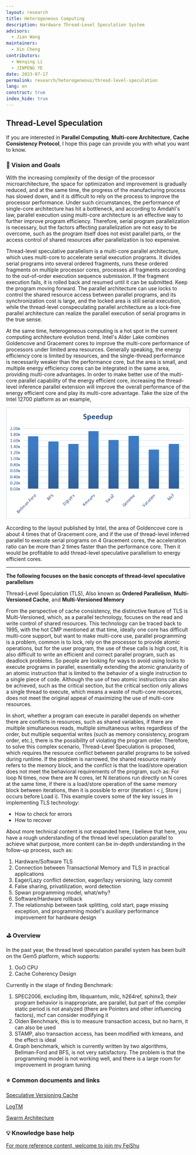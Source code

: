 ```yaml
---
layout: research
title: Heterogeneous Computing
description: Hardware Thread-Level Speculation System
advisors:
  - Jian Wang
maintainers:
  - Xin Cheng
contributors:
  - Wenqing Li
  - JINPENG YE
date: 2023-07-17
permalink: research/heterogeneous/thread-level-speculation
lang: en
construct: true
index_hide: true
---
```


## Thread-Level Speculation

If you are interested in **Parallel Computing**, **Multi-core Architecture**, **Cache Consistency Protocol**, I hope this page can provide you with what you want to know.

### 🎯  Vision and Goals

With the increasing complexity of the design of the processor microarchitecture, the space for optimization and improvement is gradually reduced, and at the same time, the progress of the manufacturing process has slowed down, and it is difficult to rely on the process to improve the processor performance. Under such circumstances, the performance of single-core architecture has hit a bottleneck, and according to Amdahl's law, parallel execution using multi-core architecture is an effective way to further improve program efficiency. Therefore, serial program parallelization is necessary, but the factors affecting parallelization are not easy to be overcome, such as the program itself does not exist parallel parts, or the access control of shared resources after parallelization is too expensive.

Thread-level speculative parallelism is a multi-core parallel architecture, which uses multi-core to accelerate serial execution programs. It divides serial programs into several ordered fragments, runs these ordered fragments on multiple processor cores, processes all fragments according to the out-of-order execution sequence submission. If the fragment execution fails, it is rolled back and resumed until it can be submitted. Keep the program moving forward. The parallel architecture can use locks to control the shared resource access between parallel programs, and its synchronization cost is large, and the locked area is still serial execution, while the thread-level conspeculating parallel architecture as a lock-free parallel architecture can realize the parallel execution of serial programs in the true sense.

At the same time, heterogeneous computing is a hot spot in the current computing architecture evolution trend. Intel's Alder Lake combines Goldencove and Gracement cores to improve the multi-core performance of processors under limited area resources. Generally speaking, the energy efficiency core is limited by resources, and the single-thread performance is necessarily weaker than the performance core, but the area is small, and multiple energy efficiency cores can be integrated in the same area, providing multi-core advantages. In order to make better use of the multi-core parallel capability of the energy efficient core, increasing the thread-level inference parallel extension will improve the overall performance of the energy efficient core and play its multi-core advantage. Take the size of the Intel 12700 platform as an example,

![](/assets/research/heterogeneous/thread-level-speculation/12700.png)

According to the layout published by Intel, the area of Goldencove core is about 4 times that of Gracement core, and if the use of thread-level inferred parallel to execute serial programs on 4 Gracement cores, the acceleration ratio can be more than 2 times faster than the performance core. Then it would be profitable to add thread-level speculative parallelism to energy efficient cores.

---

**The following focuses on the basic concepts of thread-level speculative parallelism**

Thread-Level Speculation (TLS), Also known as **Ordered Parallelism**, **Multi-Versioned Cache**, and **Multi-Versioned Memory**

From the perspective of cache consistency, the distinctive feature of TLS is Multi-Versioned, which, as a parallel technology, focuses on the read and write control of shared resources. This technology can be traced back to 1995, with the hot CMP mentioned at that time, ideally one core has difficult multi-core support, but want to make multi-core use, parallel programming is a problem, common is to lock, rely on the processor to provide atomic operations, but for the user program, the use of these calls is high cost, It is also difficult to write an efficient and correct parallel program, such as deadlock problems. So people are looking for ways to avoid using locks to execute programs in parallel, essentially extending the atomic granularity of an atomic instruction that is limited to the behavior of a single instruction to a single piece of code. Although the use of two atomic instructions can also be achieved, such as the critical section, but the critical section only allows a single thread to execute, which means a waste of multi-core resources, does not meet the original appeal of maximizing the use of multi-core resources.

In short, whether a program can execute in parallel depends on whether there are conflicts in resources, such as shared variables, if there are multiple simultaneous reads, multiple simultaneous writes regardless of the order, but multiple sequential writes (such as memory consistency, program order, etc.), there is the possibility of violating the program order. Therefore, to solve this complex scenario, Thread-Level Speculation is proposed, which requires the resource conflict between parallel programs to be solved during runtime. If the problem is narrowed, the shared resource mainly refers to the memory block, and the conflict is that the load/store operation does not meet the behavioral requirements of the program, such as: For loop N times, now there are N cores, let N iterations run directly on N cores at the same time, if there is a load/store operation of the same memory block between iterations, then it is possible to error (iteration i &lt; j, Store j occurs before Load i). This example covers some of the key issues in implementing TLS technology:

- How to check for errors
- How to recover

About more technical content is not expanded here, I believe that here, you have a rough understanding of the thread level speculation parallel to achieve what purpose, more content can be in-depth understanding in the follow-up process, such as:

1. Hardware/Software TLS
2. Connection between Transactional Memory and TLS in practical applications
3. Eager/Lazy conflict detection, eager/lazy versioning, lazy commit
4. False sharing, privatilization, word detection
5. Spwan programming model, what/why?
6. Software/Hardware rollback
7. The relationship between task splitting, cold start, page missing exception, and programming model's auxiliary performance improvement for hardware design

### ⛳️  Overview

In the past year, the thread level speculation parallel system has been built on the Gem5 platform, which supports:

1. OoO CPU
2. Cache Coherency Design

Currently in the stage of finding Benchmark:

1. SPEC2006, excluding lbm, libquantum, milc, h264ref, sphinx3, their program behavior is inappropriate, are parallel, but part of the compiler static period is not analyzed (there are Pointers and other influencing factors), mcf can consider modifying it
2. Olden Benchmark, this is to measure transaction access, but no harm, it can also be used
3. STAMP, also transaction access, has been modified with kmeans, and the effect is ideal
4. Graph benchmark, which is currently written by two algorithms, Bellman-Ford and BFS, is not very satisfactory. The problem is that the programming model is not working well, and there is a large room for improvement in program tuning

### ⭐️  Common documents and links

[Speculative Versioning Cache](https://ieeexplore.ieee.org/document/650559)

[LogTM](http://ieeexplore.ieee.org/document/1598134/)

[Swarm Architecture](https://dl.acm.org/doi/10.1145/2830772.2830777)

### 💡  Knowledge base help

[For more reference content, welcome to join my FeiShu](https://www.feishu.cn/invitation/page/add_contact/?token=2ffh6bc6-81bd-4ee9-aa9f-fcce094d684d&amp;unique_id=zL3Ft_Z7fOT7g7mCfmXQrA==)